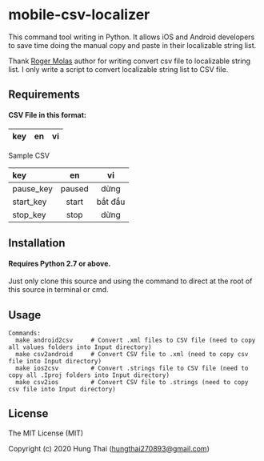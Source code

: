 # mobile-csv-localizer
This command tool writing in Python. It allows iOS and Android developers to save time doing the manual copy and paste in their localizable string list.

Thank [Roger Molas](https://github.com/rogermolas/csv-localizer) author for writing convert csv file to localizable string list. I only write a script to convert localizable string list to CSV file.

## Requirements
#### CSV File in this format:
| key| en| vi |
| :------|:-------------:|:-------------:|

Sample CSV

| key| en| vi |
| :------|:-------------:|:-------------:|
|pause_key |paused | dừng |
|start_key |start| bắt đầu |
|stop_key | stop |dừng |

## Installation
#### Requires Python 2.7 or above.
Just only clone this source and using the command to direct at the root of this source in terminal or cmd.

## Usage
```
Commands:
  make android2csv     # Convert .xml files to CSV file (need to copy all values folders into Input directory)
  make csv2android     # Convert CSV file to .xml (need to copy csv file into Input directory)
  make ios2csv         # Convert .strings file to CSV file (need to copy all .Iproj folders into Input directory)
  make csv2ios         # Convert CSV file to .strings (need to copy csv file into Input directory)

```

## License

The MIT License (MIT)

Copyright (c) 2020 Hung Thai (hungthai270893@gmail.com)
